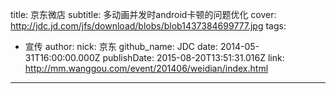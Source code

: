 title: 京东微店
subtitle: 多动画并发时android卡顿的问题优化
cover: http://jdc.jd.com/jfs/download/blobs/blob1437384699777.jpg
tags:
  - 宣传
author:
  nick: 京东
  github_name: JDC
date: 2014-05-31T16:00:00.000Z
publishDate: 2015-08-20T13:51:31.016Z
link: http://mm.wanggou.com/event/201406/weidian/index.html
---